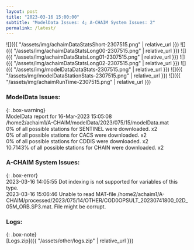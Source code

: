 ```yaml
---
layout: post
title: "2023-03-16 15:00:00"
subtitle: "ModelData Issues: 4; A-CHAIM System Issues: 2"
permalink: /latest/
---
```


![]({{ "/assets/img/achaimDataStatsShort-2307515.png" | relative_url }})
![]({{ "/assets/img/achaimDataStatsLong00-2307515.png" | relative_url }})
![]({{ "/assets/img/achaimDataStatsLong01-2307515.png" | relative_url }})
![]({{ "/assets/img/achaimDataStatsLong02-2307515.png" | relative_url }})
![]({{ "/assets/img/modelDataDataStats-2307515.png" | relative_url }})
![]({{ "/assets/img/modelDataStationStats-2307515.png" | relative_url }})
![]({{ "/assets/img/achaimRunTime-2307515.png" | relative_url }})

### ModelData Issues:  
  
{: .box-warning}  
 ModelData report for 16-Mar-2023 15:05:08   
 /home2/achaim1/A-CHAIM/modelData/2023/075/15/modelData.mat   
 0% of all possible stations for SENTINEL were downloaded. x2   
 0% of all possible stations for CACS were downloaded. x2   
 0% of all possible stations for CDDIS were downloaded. x2   
 10.7143% of all possible stations for CHAIN were downloaded. x2   
  
### A-CHAIM System Issues:  
  
{: .box-error}  
2023-03-16 14:05:55 Dot indexing is not supported for variables of this type.  
2023-03-16 15:06:46 Unable to read MAT-file /home2/achaim1/A-CHAIM/processed/2023/075/14/OTHER/COD0OPSULT_20230741800_02D_05M_ORB.SP3.mat. File might be corrupt.  

### Logs:  
  
{: .box-note}  
[Logs.zip]({{ "/assets/other/logs.zip" | relative_url }})  
